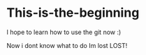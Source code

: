 # This-is-the-beginning
I hope to learn how to use the git now :)

Now i dont know what to do
Im lost
LOST!
